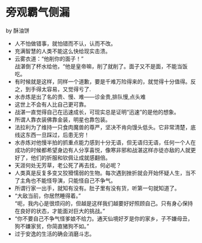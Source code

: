 # 旁观霸气侧漏

by 酥油饼

- 人不怕做错事，就怕错而不认，认而不改。
- 充满智慧的人类不能这么快给现实击溃。
- 云雾衣道：“他削你的面子！”  
  战湛倒了杯水给他，“他是皇帝嘛，削了就削了。面子又不是面，不能当饭吃。
- 有时候就是这样，同样一个道歉，要是千难万险得来的，就觉得十分值得。反之，到手得太容易，又觉得亏了.
- 水赤炼是出了名的贵、慢、难——诊金贵,排队慢,点头难
- 这世上不会有人比自己更可靠。
- 战湛一直觉得自己在迅速成长，可现实总是证明“迅速”的是他的想象。
- 所谓人靠衣装佛靠金装，明星也靠包装。
- 法拉利为了维持一只食肉魔兽的尊严，坚决不肯向馒头低头。它非常清楚，底线这东西一旦踩过，后患无穷！
- 水赤炼对他慢半拍的抓重点能力感到十分无语，但无语归无语，任何一个人在成功的时候都希望身边有人分享喜悦，像寒非邪和战湛这样亦徒亦敌的人就更好了，他们的折服和钦佩让成就感翻倍。
- 天涯何处无芳草，老公死了再去找，何必呢？
- 人类真是反复多变又狡猾懦弱的生物。每次遇到挫折就会开始怀疑人生，当不了主角也不能怪导演，只能怪自己不争气。
- 所谓行家一出手，就知有没有。肚子里有没有货，听第一句就知道了。
- “大敌当前，你居然睡得着。”  
  “呃，我内心是很烦闷的，但越是这样我们越要好好照顾自己。只有身心保持在良好的状态，才能面对巨大的挑战。”
- “你不要自己不争气怪爹娘不给力。通天仙境好歹是你的家乡，子不嫌母丑，狗不嫌家贫，你简直猪狗不如。”
- 过于安逸的生活的确会消磨斗志。
